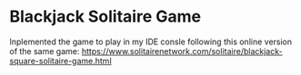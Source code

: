 # Blackjack Solitaire Game
Inplemented the game to play in my IDE consle following this online version of the same game: 
https://www.solitairenetwork.com/solitaire/blackjack-square-solitaire-game.html
